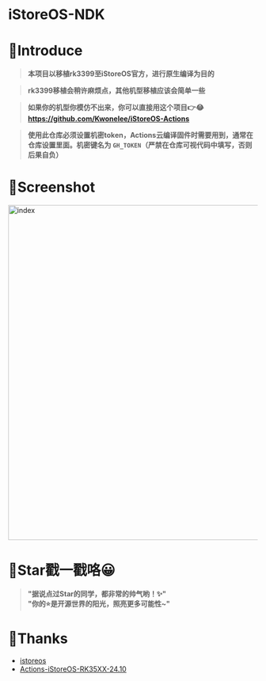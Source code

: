 # iStoreOS-NDK

# 🤔Introduce
> **本项目以移植rk3399至iStoreOS官方，进行原生编译为目的**

> **rk3399移植会稍许麻烦点，其他机型移植应该会简单一些**

> **如果你的机型你模仿不出来，你可以直接用这个项目👉😂https://github.com/Kwonelee/iStoreOS-Actions**

> **使用此仓库必须设置机密token，Actions云编译固件时需要用到，通常在仓库设置里面。机密键名为 `GH_TOKEN`（严禁在仓库可视代码中填写，否则后果自负）**

# 🤗Screenshot
<img width="1250" height="677" alt="index" src="https://github.com/user-attachments/assets/ec36195f-eadd-4e8b-a707-7ae85b6642aa" />

# 🌟Star戳一戳咯😀
> **"据说点过Star的同学，都非常的帅气哟！✨"**  
> **"你的⭐️是开源世界的阳光，照亮更多可能性~"**  

# 🙏Thanks
- [istoreos](https://github.com/istoreos/istoreos)
- [Actions-iStoreOS-RK35XX-24.10](https://github.com/xiaomeng9597/Actions-iStoreOS-RK35XX-24.10)
